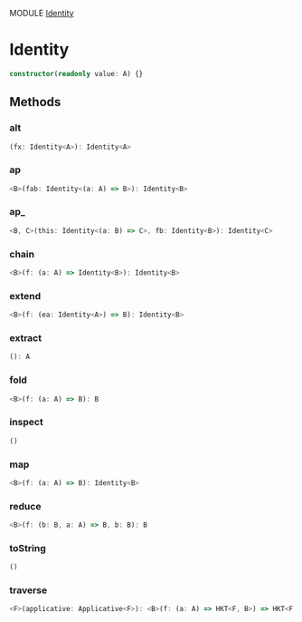 MODULE [Identity](https://github.com/gcanti/fp-ts/blob/master/src/Identity.ts)
# Identity

```ts
constructor(readonly value: A) {}
```
## Methods

### alt
```ts
(fx: Identity<A>): Identity<A> 
```
### ap
```ts
<B>(fab: Identity<(a: A) => B>): Identity<B> 
```
### ap_
```ts
<B, C>(this: Identity<(a: B) => C>, fb: Identity<B>): Identity<C> 
```
### chain
```ts
<B>(f: (a: A) => Identity<B>): Identity<B> 
```
### extend
```ts
<B>(f: (ea: Identity<A>) => B): Identity<B> 
```
### extract
```ts
(): A 
```
### fold
```ts
<B>(f: (a: A) => B): B 
```
### inspect
```ts
() 
```
### map
```ts
<B>(f: (a: A) => B): Identity<B> 
```
### reduce
```ts
<B>(f: (b: B, a: A) => B, b: B): B 
```
### toString
```ts
() 
```
### traverse
```ts
<F>(applicative: Applicative<F>): <B>(f: (a: A) => HKT<F, B>) => HKT<F, Identity<B>> 
```